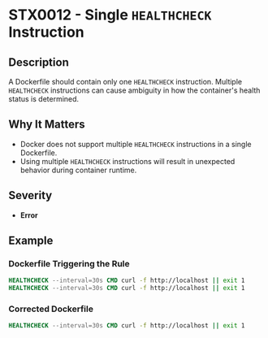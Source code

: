 # STX0012 - Single `HEALTHCHECK` Instruction

## Description

A Dockerfile should contain only one `HEALTHCHECK` instruction. Multiple `HEALTHCHECK` instructions can cause ambiguity in how the container's health status is determined.

## Why It Matters

- Docker does not support multiple `HEALTHCHECK` instructions in a single Dockerfile.
- Using multiple `HEALTHCHECK` instructions will result in unexpected behavior during container runtime.

## Severity

- **Error**

## Example

### Dockerfile Triggering the Rule

```dockerfile
HEALTHCHECK --interval=30s CMD curl -f http://localhost || exit 1
HEALTHCHECK --interval=30s CMD curl -f http://localhost || exit 1
```

### Corrected Dockerfile
```dockerfile
HEALTHCHECK --interval=30s CMD curl -f http://localhost || exit 1
```